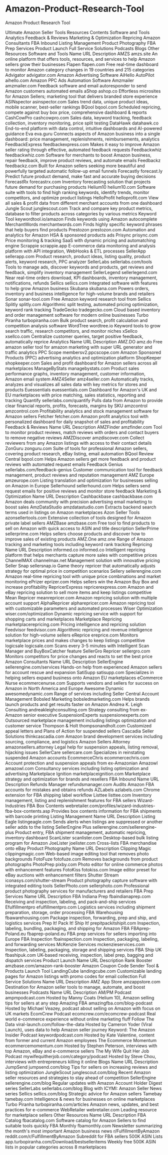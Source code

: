 # Amazon-Product-Research-Tool
Amazon Product Research Tool



Ultimate Amazon Seller Tools Resources
Contents
Software and Tools
Analytics
Feedback & Reviews
Marketing & Optimization
Repricing
Amazon Consultants
FBA Inbound
Listing Management
Product Photography
FBA Prep Services
Product Launch
Full Service Solutions
Podcasts
Blogs
Other Resources
Software and Tools
Name	URL	Description
AMZS	amzs.site	An online platform that offers tools, resources, and services to help Amazon sellers grow their businesses
Flapen	flapen.com	Free real-time dashboard to monitor Amazon category changes in 19 countries and 215 categories
Advigator	advigator.com	Amazon Advertising Software
AiHello AutoPilot	aihello.com	Amazon PPC Ads Automation Software
Amzmailer	amzmailer.com	Feedback software and email autoresponder to send Amazon customers automated emails
aShop	ashop.co	Effortless microsites for Amazon Sellers; marketing tool that delivers branded store experience
ASINspector	asinspector.com	Sales trend data, unique product ideas, mobile scanner, best-seller rankings
BQool	bqool.com	Scheduled repricing, compete against buy box price, comprehensive dashboard & reports
CashCowPro	cashcowpro.com	Sales data, keyword tracking, feedback collection, inventory monitoring, price split testing
DataHawk	datahawk.co	End-to-end platform with data control, intuitive dashboards and AI-powered guidance
Eva	eva.guru	Connects aspects of Amazon business into a single dashboard: price management, replenishments, reimbursements, analytics
FeedbackExpress	feedbackexpress.com	Makes it easy to improve Amazon seller rating through effective, automated feedback requests
Feedbackwhiz	feedbackwhiz.com	Software for merchants to boost Amazon business, repair feedback, improve product reviews, and automate emails
Feedbackz	feedbackz.com	Built for Amazon sellers seeking more beautiful and powerfully targeted automatic follow-up email funnels
Forecastly	forecast.ly	Predict future product demand, make fast and accurate buying decisions
ForecastRx	forecastrx.com	Inventory forecasting solution that projects future demand for purchasing products
Helium10	helium10.com	Software suite with tools to find high ranking keywords, identify trends, monitor competitors, and optimize product listings
HelloProfit	helloprofit.com	View all sales & profit data from different merchant accounts from one dashboard
Jungle Scout	junglescout.com	Track and compare key product metrics, database to filter products across categories by various metrics
Keyword Tool	keywordtool.io/amazon	Finds keywords using Amazon autocomplete
MerchantWords	merchantwords.com	Finds highly specific keyword phrases that help buyers find products
Prestozon	prestozon.com	Automation and analytics for Amazon HSA & sponsored products ads
Prisync	prisync.com	Price monitoring & tracking SaaS with dynamic pricing and automatching engine
Scrappie	scrappie.app	E-commerce data monitoring and analysis platform with API integration, WebHooks & ETL processes
SellerApp	sellerapp.com	Product research, product ideas, listing quality, product alerts, keyword research, PPC analyzer
SellerLabs	sellerlabs.com/tools	Tools to manage ads, discover keywords and products, get reviews and feedback, simplify inventory management
SellerLegend	sellerlegend.com	Near real-time orders download, KPI dashboards, inventory management, notifications, refunds
Sellics	sellics.com	Integrated software with features to help grow Amazon business
Skubana	skubana.com	Powers orders, inventory and business intelligence for high-volume brands and retailers
Sonar	sonar-tool.com	Free Amazon keyword research tool from Sellics
Splitly	splitly.com	Algorithmic split testing, automated pricing optimization, keyword rank tracking
TradeGecko	tradegecko.com	Cloud based inventory and order management software for modern online businesses
Turbo Piranha	turbopiranha.com	Bulk product search, profit calculation and competition analysis software
WordTree	wordtree.io	Keyword tools to grow search traffic, research competitors, and monitor niches
xSellco	xsellco.com	Centralize customer queries, target positive feedback, automatically reprice
Analytics
Name	URL	Description
AMZ.DO	amz.do	Free amazon seller tool for amazon marketing with super URL generator and traffic analytics
PPC Scope	membersv2.ppcscope.com	Amazon Sponsored Products (PPC) advertising analytics and optimization platform
ShopKeeper	shopkeeper.com	Sales and profit dashboard for Amazon sellers across all marketplaces
ManageByStats	managebystats.com	Product sales performance graphs, inventory management, customer information, Amazon email system
AMZ4Seller	amz4seller.com	Automatically tracks, analyzes and visualizes all sales data with key metrics for stores and products
Euessentials	euessentials.com	Dashboard for Amazon's UK and EU marketplaces with price matching, sales statistics, reporting and tracking
Quantify	sellerlabs.com/quantify	Pulls data from Amazon to provide clear financial reports, profits, forecasts, margins by SKU
amzcontrol	amzcontrol.com	Profitability analytics and stock management software for Amazon sellers
Fetcher	fetcher.com	Amazon profit analytics tool with personalized dashboard for daily snapshot of sales and profitability
Feedback & Reviews
Name	URL	Description
AMZFinder	amzfinder.com	Tool to monitor product reviews, match reviews with orders and contact buyers to remove negative reviews
AMZDiscover	amzdiscover.com	Collect reviewers from any Amazon listings with access to their contact details
ZonGuru	zonguru.com	Suite of tools for professional Amazon sellers, covering product research, eBay listing, email automation
BQool Review Central	bqool.com	Helps Amazon sellers get more feedback and product reviews with automated request emails
Feedback Genius	sellerlabs.com/feedback-genius	Customer communication tool for feedback management, product reviews and reputation management
AMZ Europe	amzeurope.com	Listing translation and optimization for businesses selling on Amazon in Europe
Sellerhound	sellerhound.com	Helps sellers send request emails for positive reviews and monitor store feedback
Marketing & Optimization
Name	URL	Description
Cashbackbase	cashbackbase.com	Amazon deals community with precision advertising email marketing to boost sales
AmzDataStudio	amzdatastudio.com	Extracts backend search terms used in listings on Amazon marketplaces
Azon Seller Tools	azonsellertools.com	Extensive collection of tools designed for Amazon private label sellers
AMZBase	amzbase.com	Free tool to find products to sell on Amazon with quick access to ASIN and title description
SellerPrime	sellerprime.com	Helps sellers choose products and discover how to improve sales of existing products
AMZ.One	amz.one	Range of Amazon tracking and marketing tools including keyword rank tracking
Repricing
Name	URL	Description
informed.co	informed.co	Intelligent repricing platform that helps merchants capture more sales with competitive prices
ChannelMAX	channelmax.net	Management solution with innovative pricing
Seller Snap	sellersnap.io	Game theory repricer that automatically adjusts strategy for optimal price in competition scenarios
Sellery	sellerengine.com	Amazon real-time repricing tool with unique price combinations and market monitoring
ePrizer	eprizer.com	Helps sellers win the Amazon Buy Box and increase profitability
RepricerExpress	repricerexpress.com	Amazon and eBay repricing solution to sell more items and keep listings competitive
Mean Repricer	meanrepricer.com	Amazon repricing solution with multiple account support
AlphaRepricer	alpharepricer.com	Amazon repricing tool with customizable parameters and automated processes
Wiser Optimization	wiser.com/optimization	Dynamic repricing service with support for shopping carts and marketplaces
Marketplace Repricing	marketplacerepricing.com	Pricing intelligence and repricing solution
Feedvisor	feedvisor.com	Algorithmic repricing and revenue intelligence solution for high-volume sellers
eReprice	ereprice.com	Monitors marketplace prices and makes changes to keep listings competitive
logicsale	logicsale.com	Scans every 3-5 minutes with Intelligent Scan Manager and BuyBoxCatcher feature
SellerGro Repricer	sellergro.com	Monitors competitors for price changes and reacts to set the best price
Amazon Consultants
Name	URL	Description
SellerEngine	sellerengine.com/services	Hands-on help from experienced Amazon sellers for account rescue and expansion
SatiSupp	satisupp.com	Specializes in helping sellers expand business onto Amazon EU marketplaces
eCommerce Nurse	ecommercenurse.com	Supports vendors and sellers for success on Amazon in North America and Europe
Awesome Dynamic	awesomedynamic.com	Range of services including Seller Central Account Management
Bobsled Marketing	bobsledmarketing.com	Helps brands launch products and get results faster on Amazon
Andrea K. Leigh Consulting	andreakleighconsulting.com	Strategy consulting from ex-Amazon senior executive
SuspensionExperts	suspensionexperts.com	Outsourced marketplace management including listings optimization and customer service
Thompson & Holt	thompsonandholt.com	Customized appeal letters and Plans of Action for suspended sellers
Cascadia Seller Solutions	thinkcascadia.com	Amazon brand development services including sourcing, compliance, and logistics
Amazon Sellers Attorney	amazonsellers.attorney	Legal help for suspension appeals, listing removal, hijacking issues
SellerCare	sellercare.com	Specializes in reinstating suspended Amazon accounts
EcommerceChris	ecommercechris.com	Account protection and suspension appeals from ex-Amazonian
Amazowl	amazowl.com	Consultancy services including listing optimization and advertising
Marketplace Ignition	marketplaceignition.com	Marketplace strategy and optimization for brands and resellers
FBA Inbound
Name	URL	Description
Refunds Manager	refundsmanager.com	Audits Amazon FBA accounts for mistakes and obtains refunds
AZLabels	azlabels.com	Chrome extension for FBA shipping label workflow
Listtee	listtee.com	Inventory management, listing and replenishment features for FBA sellers
Wizard-Industries FBA Box Contents	webretailer.com/profiles/wizard-industries-fba-box-contents.asp	Provides box contents information for FBA shipments with barcode printing
Listing Management
Name	URL	Description
Listing Eagle	listingeagle.com	Sends alerts when listings are suppressed or another seller adds to the listing
SellerEngine Plus	sellerengine.com/sellerengine-plus	Product entry, FBA shipment management, automatic repricing, inventory dashboard
ScanLister	scanlister.com	Desktop-based bulk listing program for Amazon
JoeLister	joelister.com	Cross-lists FBA merchandise onto eBay
Product Photography
Name	URL	Description
Clipping Magic	clippingmagic.com	Web-based image editing tool that removes photo backgrounds
FotoFuze	fotofuze.com	Removes backgrounds from product photographs
PhotoPrep	pixby.com	Photo editor for online commerce photos with enhancement features
FotoKiss	fotokiss.com	Image editor preset for eBay auctions with enhancement filters
Shutter Stream	iconasys.com/shutter-stream	Product photography capture software with integrated editing tools
SellerPhoto.com	sellerphoto.com	Professional product photography services for manufacturers and retailers
FBA Prep Services
Name	URL	Description
FBA Indiana Prep	fbaindianaprep.com	Receiving and inspection, labeling, and pack-and-ship services
Efulfillmentpro	efulfillmentpro.com	Logistics services including shipment preparation, storage, order processing
FBA Warehousing	fbawarehousing.com	Package inspection, forwarding, prep and ship, and logistics services
Prep It! Pack It! Ship It!	prepitpackitshipit.com	Inspection, labeling, bundling, packaging, and shipping for Amazon FBA
FBAprep-Poland.eu	fbaprep-poland.eu	FBA prep services for sellers importing into Europe
FBA Inspection	fbainspection.com	Inspection, packaging, labeling, and forwarding services
McKenzie Services	mckenzieservices.com	Inspection, labeling, packaging, storage and shipping services
FBA Ship UK	fbashipuk.com	UK-based receiving, inspection, label prep, bagging and dispatch services
Product Launch
Name	URL	Description
Rank Booster	amzbase.com/amazon-rank-booster	Amazon Coupon Code Sender Tool & Products Launch Tool
LandingCube	landingcube.com	Customizable landing pages for Amazon listings with promo codes for email collection
Full Service Solutions
Name	URL	Description
AMZ App Store	amzappstore.com	Destination for Amazon seller tools to manage, automate, and boost businesses
Podcasts
Name	URL	Description
AM/PM Podcast	ampmpodcast.com	Hosted by Manny Coats (Helium 10), Amazon selling tips for sellers at any step
Amazing FBA	amazingfba.com/blog-podcast	Hosted by Michael Veazey, podcast about selling on Amazon with focus on UK markets
EcomCrew Podcast	ecomcrew.com/ecomcrew-podcast	Real world e-commerce experience without online marketing fluff
Follow The Data	viral-launch.com/follow-the-data	Hosted by Cameron Yoder (Viral Launch), uses data to help Amazon seller journey
Keyword: The Amazon Insider Podcast	keywordpodcast.com	Hosted by Kate Valentine, content from former and current Amazon employees
The Ecommerce Momentum	ecommercemomentum.com	Hosted by Stephen Peterson, interviews with top Amazon, eBay and e-commerce sellers
The My Wife Quit Her Job Podcast	mywifequitherjob.com/category/podcast	Hosted by Steve Chou, interviews with entrepreneurs killing it online
Blogs
Name	URL	Description
JumpSend	jumpsend.com/blog	Tips for sellers on increasing reviews and listing optimization
JungleScout	junglescout.com/blog	Recent Amazon seller resources and strategies to stay ahead of competition
SellerEngine	sellerengine.com/blog	Regular updates with Amazon Account Holder Digest series
SellerLabs	sellerlabs.com/blog	Blog with ICYMI: Amazon Seller News series
Sellics	sellics.com/blog	Strategic advice for Amazon sellers
Tamebay	tamebay.com	Intelligence & news for businesses on online marketplaces
Turbo Piranha	turbopiranha.com/articles	Amazon news, updates, and best practices for e-commerce
WebRetailer	webretailer.com	Leading resource for marketplace sellers
Other Resources
Name	URL	Description
FBA Catalog	fbacatalog.com	Software catalog for Amazon Sellers to find suitable tools quickly
FBA Monthly	fbamonthly.com	Newsletter summarizing the month's most important Amazon business news
r/FulfillmentByAmazon	reddit.com/r/FulfillmentByAmazon	Subreddit for FBA sellers
500K ASIN Lists	app.turbopiranha.com/Download/bestselleritems	Weekly free 500K ASIN lists in popular categories across 8 marketplaces
